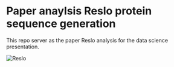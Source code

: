 # Paper anaylsis Reslo protein sequence generation

This repo server as the paper Reslo analysis for the data science presentation. 

![Reslo](/pictures/xxx.png)

